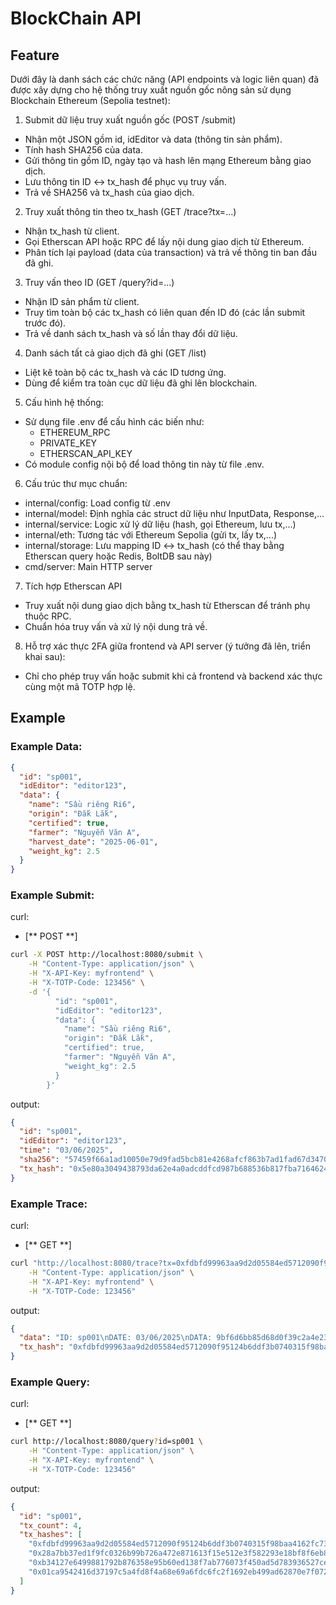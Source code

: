 # BlockChain API
## Feature
Dưới đây là danh sách các chức năng (API endpoints và logic liên quan) đã được xây dựng cho hệ thống truy xuất nguồn gốc nông sản sử dụng Blockchain Ethereum (Sepolia testnet):

1. Submit dữ liệu truy xuất nguồn gốc (POST /submit)
* Nhận một JSON gồm id, idEditor và data (thông tin sản phẩm).
* Tính hash SHA256 của data.
* Gửi thông tin gồm ID, ngày tạo và hash lên mạng Ethereum bằng giao dịch.
* Lưu thông tin ID ↔ tx\_hash để phục vụ truy vấn.
* Trả về SHA256 và tx\_hash của giao dịch.

2. Truy xuất thông tin theo tx\_hash (GET /trace?tx=...)
* Nhận tx\_hash từ client.
* Gọi Etherscan API hoặc RPC để lấy nội dung giao dịch từ Ethereum.
* Phân tích lại payload (data của transaction) và trả về thông tin ban đầu đã ghi.

3. Truy vấn theo ID (GET /query?id=...)
* Nhận ID sản phẩm từ client.
* Truy tìm toàn bộ các tx\_hash có liên quan đến ID đó (các lần submit trước đó).
* Trả về danh sách tx\_hash và số lần thay đổi dữ liệu.

4. Danh sách tất cả giao dịch đã ghi (GET /list)
* Liệt kê toàn bộ các tx\_hash và các ID tương ứng.
* Dùng để kiểm tra toàn cục dữ liệu đã ghi lên blockchain.

5. Cấu hình hệ thống:
* Sử dụng file .env để cấu hình các biến như:
  * ETHEREUM\_RPC
  * PRIVATE\_KEY
  * ETHERSCAN\_API\_KEY
* Có module config nội bộ để load thông tin này từ file .env.

6. Cấu trúc thư mục chuẩn:
* internal/config: Load config từ .env
* internal/model: Định nghĩa các struct dữ liệu như InputData, Response,...
* internal/service: Logic xử lý dữ liệu (hash, gọi Ethereum, lưu tx,...)
* internal/eth: Tương tác với Ethereum Sepolia (gửi tx, lấy tx,...)
* internal/storage: Lưu mapping ID ↔ tx\_hash (có thể thay bằng Etherscan query hoặc Redis, BoltDB sau này)
* cmd/server: Main HTTP server

7. Tích hợp Etherscan API
* Truy xuất nội dung giao dịch bằng tx\_hash từ Etherscan để tránh phụ thuộc RPC.
* Chuẩn hóa truy vấn và xử lý nội dung trả về.

8. Hỗ trợ xác thực 2FA giữa frontend và API server (ý tưởng đã lên, triển khai sau):
* Chỉ cho phép truy vấn hoặc submit khi cả frontend và backend xác thực cùng một mã TOTP hợp lệ.


## Example
### Example Data:
```Json
{
  "id": "sp001",
  "idEditor": "editor123",
  "data": {
    "name": "Sầu riêng Ri6",
    "origin": "Đắk Lắk",
    "certified": true,
    "farmer": "Nguyễn Văn A",
    "harvest_date": "2025-06-01",
    "weight_kg": 2.5
  }
}
```
### Example Submit:
curl:
* [** POST **]
```bash
curl -X POST http://localhost:8080/submit \
    -H "Content-Type: application/json" \
    -H "X-API-Key: myfrontend" \
    -H "X-TOTP-Code: 123456" \
    -d '{
          "id": "sp001",
          "idEditor": "editor123",
          "data": {
            "name": "Sầu riêng Ri6",
            "origin": "Đắk Lắk",
            "certified": true,
            "farmer": "Nguyễn Văn A",
            "weight_kg": 2.5
          }
        }'
```
output:
```json
{
  "id": "sp001",
  "idEditor": "editor123",
  "time": "03/06/2025",
  "sha256": "57459f66a1ad10050e79d9fad5bcb81e4268afcf863b7ad1fad67d3470df6ece",
  "tx_hash": "0x5e80a3049438793da62e4a0adcddfcd987b688536b817fba7164624acf7f31b4"
}
```
### Example Trace:
curl:
* [** GET **]
```bash
curl "http://localhost:8080/trace?tx=0xfdbfd99963aa9d2d05584ed5712090f95124b6ddf3b0740315f98baa4162fc73" \
    -H "Content-Type: application/json" \
    -H "X-API-Key: myfrontend" \
    -H "X-TOTP-Code: 123456"
```
output:
```json
{
  "data": "ID: sp001\nDATE: 03/06/2025\nDATA: 9bf6d6bb85d68d0f39c2a4e23061f5c3155ca24cb8cb3179381e3b041b3ff83b",
  "tx_hash": "0xfdbfd99963aa9d2d05584ed5712090f95124b6ddf3b0740315f98baa4162fc73"
}
```
### Example Query:
curl:
* [** GET **]
```bash
curl http://localhost:8080/query?id=sp001 \
    -H "Content-Type: application/json" \
    -H "X-API-Key: myfrontend" \
    -H "X-TOTP-Code: 123456"
```
output:
```json
{
  "id": "sp001",
  "tx_count": 4,
  "tx_hashes": [
    "0xfdbfd99963aa9d2d05584ed5712090f95124b6ddf3b0740315f98baa4162fc73",
    "0x28a7bb37ed1f9fc0326b99b726a472e871613f15e512e3f582293e18bf8f6eb8",
    "0xb34127e6499881792b876358e95b60ed138f7ab776073f450ad5d783936527ce",
    "0x01ca9542416d37197c5a4fd8f4a68e69a6fdc6fc2f1692eb499ad62870e7f072"
  ]
}
```